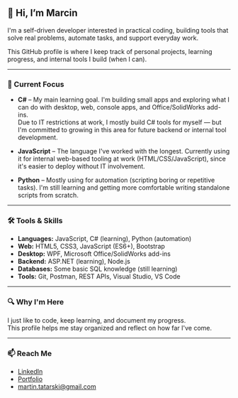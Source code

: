 ## 👋 Hi, I’m Marcin

I'm a self-driven developer interested in practical coding, building tools that solve real problems, automate tasks, and support everyday work.

This GitHub profile is where I keep track of personal projects, learning progress, and internal tools I build (when I can).

---

### 🧠 Current Focus

- **C#** – My main learning goal. I'm building small apps and exploring what I can do with desktop, web, console apps, and Office/SolidWorks add-ins.  
  Due to IT restrictions at work, I mostly build C# tools for myself — but I'm committed to growing in this area for future backend or internal tool development.

- **JavaScript** – The language I've worked with the longest. Currently using it for internal web-based tooling at work (HTML/CSS/JavaScript), since it's easier to deploy without IT involvement.

- **Python** – Mostly using for automation (scripting boring or repetitive tasks). I'm still learning and getting more comfortable writing standalone scripts from scratch.

---

### 🛠 Tools & Skills

- **Languages:** JavaScript, C# (learning), Python (automation)
- **Web:** HTML5, CSS3, JavaScript (ES6+), Bootstrap
- **Desktop:** WPF, Microsoft Office/SolidWorks add-ins
- **Backend:** ASP.NET (learning), Node.js
- **Databases:** Some basic SQL knowledge (still learning)
- **Tools:** Git, Postman, REST APIs, Visual Studio, VS Code

---

### 🔍 Why I'm Here

I just like to code, keep learning, and document my progress.  
This profile helps me stay organized and reflect on how far I've come.

---

### 📫 Reach Me

- [LinkedIn](https://www.linkedin.com/in/marcin-tatarski/)  
- [Portfolio](https://marcin-tatarski.com/)  
- [martin.tatarski@gmail.com](mailto:martin.tatarski@gmail.com)
